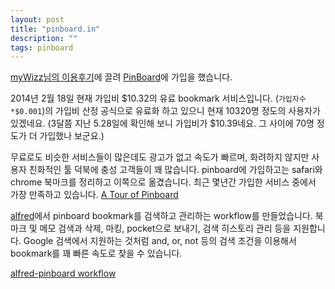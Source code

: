```yaml
---
layout: post
title: "pinboard.in"
description: ""
tags: pinboard
---
```


[myWizz님의 이용후기](http://mywizz.tumblr.com/post/76803083545/pinboard)에 끌려 [PinBoard](https://pinboard.in)에 가입을 했습니다.  

2014년 2월 18일 현재 가입비 \$10.32의 유료 bookmark 서비스입니다. (`가입자수*$0.001`)의 가입비 산정 공식으로 유료화 하고 있으니 현재 10320명 정도의 사용자가 있겠네요. (3달쯤 지난 5.28일에 확인해 보니
가입비가 $10.39네요. 그 사이에 70명 정도가 더 가입했나 보군요.)

무료로도 비슷한 서비스들이 많은데도 광고가 없고 속도가 빠르며, 화려하지 않지만 사용자 친화적인 툴 덕북에 충성 고객들이 꽤 많습니다. pinboard에 가입하고는 safari와 chrome 북마크를 정리하고 이쪽으로 옮겼습니다. 최근 몇년간 가입한 서비스 중에서 가장 만족하고 있습니다. [A Tour of Pinboard](https://pinboard.in/tour/)

<!-- more -->

[alfred](http://www.alfredapp.com)에서 pinboard bookmark를 검색하고 관리하는 workflow를
만들었습니다. 북마크 및 메모 검색과 삭제, 마킹, pocket으로 보내기, 검색 히스토리 관리 등을
지원합니다. Google 검색에서 지원하는 것처럼 and, or, not 등의 검색 조건을 이용해서 bookmark를 꽤 빠른
속도로 찾을 수 있습니다.

[alfred-pinboard workflow](https://github.com/jmjeong/alfred-extension/tree/master/pinboard)


